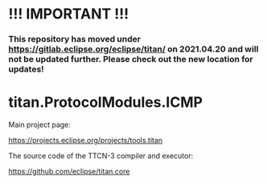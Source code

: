 # !!! IMPORTANT !!!
### This repository has moved under https://gitlab.eclipse.org/eclipse/titan/ on 2021.04.20 and will not be updated further. Please check out the new location for updates!

# 

# titan.ProtocolModules.ICMP

Main project page:

https://projects.eclipse.org/projects/tools.titan

The source code of the TTCN-3 compiler and executor:

https://github.com/eclipse/titan.core
